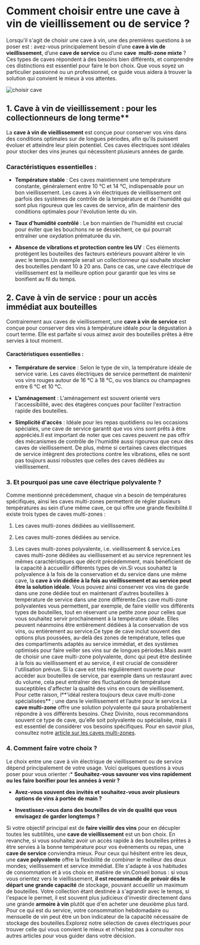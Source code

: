 # Comment choisir entre une cave à vin de vieillissement ou de service ?

Lorsqu'il s'agit de choisir une cave à vin, une des premières questions à se poser est : avez-vous principalement besoin d’une **cave à vin de vieillissement**, d’une **cave de service** ou d’une **cave  multi-zone mixte** ? Ces types de caves répondent à des besoins bien différents, et comprendre ces distinctions est essentiel pour faire le bon choix. Que vous soyez un particulier passionné ou un professionnel, ce guide vous aidera à trouver la solution qui convient le mieux à vos attentes.

![choisir cave](https://divinitoshopweb.s3.eu-north-1.amazonaws.com/CW-100TH-SNS-Front-No-background.png)

## 1. Cave à vin de vieillissement : pour les collectionneurs de long terme**<a id="h.36dm4c53mk43"></a>

La **cave à vin de vieillissement** est conçue pour conserver vos vins dans des conditions optimales sur de longues périodes, afin qu'ils puissent évoluer et atteindre leur plein potentiel. Ces caves électriques sont idéales pour stocker des vins jeunes qui nécessitent plusieurs années de garde.

### Caractéristiques essentielles :

- **Température stable** : Ces caves maintiennent une température constante, généralement entre 10 °C et 14 °C, indispensable pour un bon vieillissement. Les caves à vin électriques de vieillissement ont parfois des systèmes de contrôle de la température et de l'humidité qui sont plus rigoureux que les caves de service, afin de maintenir des conditions optimales pour l'évolution lente du vin.

- **Taux d'humidité contrôlé** : Le bon maintien de l'humidité est crucial pour éviter que les bouchons ne se dessèchent, ce qui pourrait entraîner une oxydation prématurée du vin.

- **Absence de vibrations et protection contre les UV** : Ces éléments protègent les bouteilles des facteurs extérieurs pouvant altérer le vin avec le temps.Un exemple serait un collectionneur qui souhaite stocker des bouteilles pendant 10 à 20 ans. Dans ce cas, une cave électrique de vieillissement est la meilleure option pour garantir que les vins se bonifient au fil du temps.

## **2. Cave à vin de service : pour un accès immédiat aux bouteilles**<a id="h.kyq58e5gx3y3"></a>

Contrairement aux caves de vieillissement, une **cave à vin de service** est conçue pour conserver des vins à température idéale pour la dégustation à court terme. Elle est parfaite si vous aimez avoir des bouteilles prêtes à être servies à tout moment.

#### **Caractéristiques essentielles :**

- **Température de service** : Selon le type de vin, la température idéale de service varie. Les caves électriques de service permettent de maintenir vos vins rouges autour de 16 °C à 18 °C, ou vos blancs ou champagnes entre 6 °C et 10 °C.

- **L’aménagement** : L'aménagement est souvent orienté vers l'accessibilité, avec des étagères conçues pour faciliter l'extraction rapide des bouteilles.

- **Simplicité d'accès** : Idéale pour les repas quotidiens ou les occasions spéciales, une cave de service garantit que vos vins sont prêts à être appréciés.Il est important de noter que ces caves peuvent ne pas offrir des mécanismes de contrôle de l'humidité aussi rigoureux que ceux des caves de vieillissement. De plus, même si certaines caves électriques de service intègrent des protections contre les vibrations, elles ne sont pas toujours aussi robustes que celles des caves dédiées au vieillissement.

### **3. Et pourquoi pas une cave électrique polyvalente ?**<a id="h.qbxn866r75hh"></a>

Comme mentionné précédemment, chaque vin a besoin de températures spécifiques, ainsi les caves multi-zones permettent de régler plusieurs températures au sein d’une même cave, ce qui offre une grande flexibilité.Il existe trois types de caves multi-zones :

1) Les caves multi-zones dédiées au vieillissement.

2) Les caves multi-zones dédiées au service.

3) Les caves multi-zones polyvalente, i.e. vieillissement & service.Les caves multi-zone dédiées au vieillissement et au service reprennent les mêmes caractéristiques que décrit précédemment, mais bénéficient de la capacité à accueillir différents types de vin.Si vous souhaitez la polyvalence à la fois de la conservation et du service dans une même cave, la **cave à vin dédiée à la fois au vieillissement et au service peut être la solution idéale**. Vous pouvez ainsi conserver vos vins de garde dans une zone dédiée tout en maintenant d'autres bouteilles à température de service dans une zone différente.Ces cave multi-zone polyvalentes vous permettent, par exemple, de faire vieillir vos différents types de bouteilles, tout en réservant une petite zone pour celles que vous souhaitez servir prochainement à la température idéale. Elles peuvent néanmoins être entièrement dédiées à la conservation de vos vins, ou entièrement au service.Ce type de cave inclut souvent des options plus poussées, au-delà des zones de température, telles que des compartiments adaptés au service immédiat, et des systèmes optimisés pour faire veiller ses vins sur de longues périodes.Mais avant de choisir une cave multi-zone polyvalente, donc qui peut être destinée à la fois au vieillissement et au service, il est crucial de considérer l'utilisation prévue. Si la cave est très régulièrement ouverte pour accéder aux bouteilles de service, par exemple dans un restaurant avec du volume, cela peut entraîner des fluctuations de température susceptibles d'affecter la qualité des vins en cours de vieillissement. Pour cette raison, l**'idéal restera toujours deux cave multi-zone spécialisées** ; une dans le vieillissement et l’autre pour le service.La **cave multi-zone** offre une solution polyvalente qui saura probablement répondre à vos différents besoins. Chez Divinito, nous recommandons souvent ce type de cave, qu'elle soit polyvalente ou spécialisée, mais il est essentiel de considérer vos besoins spécifiques. Pour en savoir plus, consultez notre [article sur les caves multi-zones](https://divinito.fr/fr/secrets-sommeliers/6.2).

### **4. Comment faire votre choix ?**<a id="h.ekmc7gv7rzpj"></a>

Le choix entre une cave à vin électrique de vieillissement ou de service dépend principalement de votre usage. Voici quelques questions à vous poser pour vous orienter :* **Souhaitez-vous savourer vos vins rapidement ou les faire bonifier pour les années à venir ?**

* **Avez-vous souvent des invités et souhaitez-vous avoir plusieurs options de vins à portée de main ?**

* **Investissez-vous dans des bouteilles de vin de qualité que vous envisagez de garder longtemps ?**

Si votre objectif principal est de **faire vieillir des vins** pour en décupler toutes les subtilités, une **cave de vieillissement** est un bon choix. En revanche, si vous souhaitez avoir un accès rapide à des bouteilles prêtes à être servies à la bonne température pour vos événements ou repas, une **cave de service** conviendra mieux. Pour ceux qui hésitent entre les deux, une **cave polyvalente** offre la flexibilité de combiner le meilleur des deux mondes; vieillissement et service immédiat. Elle s'adapte à vos habitudes de consommation et à vos choix en matière de vin.Conseil bonus : si vous vous orientez vers le vieillissement, **il est recommandé de prévoir dès le départ une grande capacité** de stockage, pouvant accueillir un maximum de bouteilles. Votre collection étant destinée à s'agrandir avec le temps, si l'espace le permet, il est souvent plus judicieux d'investir directement dans une grande **armoire à vin** plutôt que d'en acheter une deuxième plus tard. Pour ce qui est du service, votre consommation hebdomadaire ou mensuelle de vin peut être un bon indicateur de la capacité nécessaire de stockage des bouteilles.Explorez notre sélection de caves électriques pour trouver celle qui vous convient le mieux et n’hésitez pas à consulter nos autres articles pour vous guider dans votre décision.
